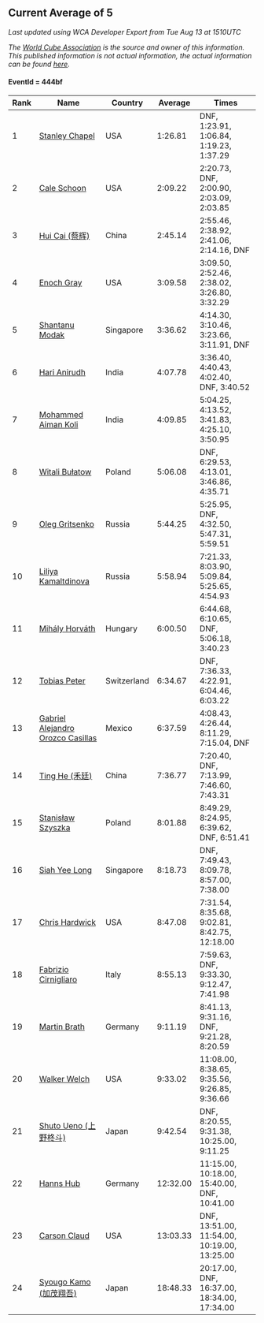 ## Current Average of 5

*Last updated using WCA Developer Export from Tue Aug 13 at 1510UTC*

*The [World Cube Association](https://www.worldcubeassociation.org) is the source and owner of this information. This published information is not actual information, the actual information can be found [here](https://www.worldcubeassociation.org/results).*

#### EventId = 444bf

|Rank|Name|Country|Average|Times|  
|--|--|--|--|--|  
|1|[Stanley Chapel](https://www.worldcubeassociation.org/persons/2016CHAP04)|USA|1:26.81|DNF, 1:23.91, 1:06.84, 1:19.23, 1:37.29|  
|2|[Cale Schoon](https://www.worldcubeassociation.org/persons/2014SCHO02)|USA|2:09.22|2:20.73, DNF, 2:00.90, 2:03.09, 2:03.85|  
|3|[Hui Cai (蔡辉)](https://www.worldcubeassociation.org/persons/2018CAIH01)|China|2:45.14|2:55.46, 2:38.92, 2:41.06, 2:14.16, DNF|  
|4|[Enoch Gray](https://www.worldcubeassociation.org/persons/2012GRAY01)|USA|3:09.58|3:09.50, 2:52.46, 2:38.02, 3:26.80, 3:32.29|  
|5|[Shantanu Modak](https://www.worldcubeassociation.org/persons/2014MODA01)|Singapore|3:36.62|4:14.30, 3:10.46, 3:23.66, 3:11.91, DNF|  
|6|[Hari Anirudh](https://www.worldcubeassociation.org/persons/2013ANIR01)|India|4:07.78|3:36.40, 4:40.43, 4:02.40, DNF, 3:40.52|  
|7|[Mohammed Aiman Koli](https://www.worldcubeassociation.org/persons/2017KOLI01)|India|4:09.85|5:04.25, 4:13.52, 3:41.83, 4:25.10, 3:50.95|  
|8|[Witali Bułatow](https://www.worldcubeassociation.org/persons/2015BUAT01)|Poland|5:06.08|DNF, 6:29.53, 4:13.01, 3:46.86, 4:35.71|  
|9|[Oleg Gritsenko](https://www.worldcubeassociation.org/persons/2011GRIT01)|Russia|5:44.25|5:25.95, DNF, 4:32.50, 5:47.31, 5:59.51|  
|10|[Liliya Kamaltdinova](https://www.worldcubeassociation.org/persons/2012KAMA01)|Russia|5:58.94|7:21.33, 8:03.90, 5:09.84, 5:25.65, 4:54.93|  
|11|[Mihály Horváth](https://www.worldcubeassociation.org/persons/2016HORV04)|Hungary|6:00.50|6:44.68, 6:10.65, DNF, 5:06.18, 3:40.23|  
|12|[Tobias Peter](https://www.worldcubeassociation.org/persons/2014PETE03)|Switzerland|6:34.67|DNF, 7:36.33, 4:22.91, 6:04.46, 6:03.22|  
|13|[Gabriel Alejandro Orozco Casillas](https://www.worldcubeassociation.org/persons/2008CASI01)|Mexico|6:37.59|4:08.43, 4:26.44, 8:11.29, 7:15.04, DNF|  
|14|[Ting He (禾廷)](https://www.worldcubeassociation.org/persons/2015HETI01)|China|7:36.77|7:20.40, DNF, 7:13.99, 7:46.60, 7:43.31|  
|15|[Stanisław Szyszka](https://www.worldcubeassociation.org/persons/2016SZYS02)|Poland|8:01.88|8:49.29, 8:24.95, 6:39.62, DNF, 6:51.41|  
|16|[Siah Yee Long](https://www.worldcubeassociation.org/persons/2015LONG01)|Singapore|8:18.73|DNF, 7:49.43, 8:09.78, 8:57.00, 7:38.00|  
|17|[Chris Hardwick](https://www.worldcubeassociation.org/persons/2003HARD01)|USA|8:47.08|7:31.54, 8:35.68, 9:02.81, 8:42.75, 12:18.00|  
|18|[Fabrizio Cirnigliaro](https://www.worldcubeassociation.org/persons/2008CIRN01)|Italy|8:55.13|7:59.63, DNF, 9:33.30, 9:12.47, 7:41.98|  
|19|[Martin Brath](https://www.worldcubeassociation.org/persons/2013BRAT01)|Germany|9:11.19|8:41.13, 9:31.16, DNF, 9:21.28, 8:20.59|  
|20|[Walker Welch](https://www.worldcubeassociation.org/persons/2011WELC01)|USA|9:33.02|11:08.00, 8:38.65, 9:35.56, 9:26.85, 9:36.66|  
|21|[Shuto Ueno (上野柊斗)](https://www.worldcubeassociation.org/persons/2008UENO01)|Japan|9:42.54|DNF, 8:20.55, 9:31.38, 10:25.00, 9:11.25|  
|22|[Hanns Hub](https://www.worldcubeassociation.org/persons/2013HUBH01)|Germany|12:32.00|11:15.00, 10:18.00, 15:40.00, DNF, 10:41.00|  
|23|[Carson Claud](https://www.worldcubeassociation.org/persons/2015CLAU02)|USA|13:03.33|DNF, 13:51.00, 11:54.00, 10:19.00, 13:25.00|  
|24|[Syougo Kamo (加茂翔吾)](https://www.worldcubeassociation.org/persons/2015KAMO01)|Japan|18:48.33|20:17.00, DNF, 16:37.00, 18:34.00, 17:34.00|  
